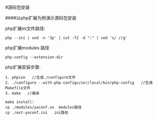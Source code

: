 #源码包安装

####以php扩展为例演示源码包安装

php扩展ini文件路径:
```shell
php --ini | sed -n '3p' | cut -f2 -d ":" | sed 's/ //g'
```
php扩展modules 路径

```shell
php-config --extension-dir
```

php扩展安装步骤:
```shell
1. phpize   //生成./configure文件
2. ./configure --with-php-config=/usr/local/bin/php-config   //生成Makefile文件
3. make   //编译

make install:
cp ./modules/yaconf.so  modules路径
cp ./ext-yaconf.ini   ini路径
```
